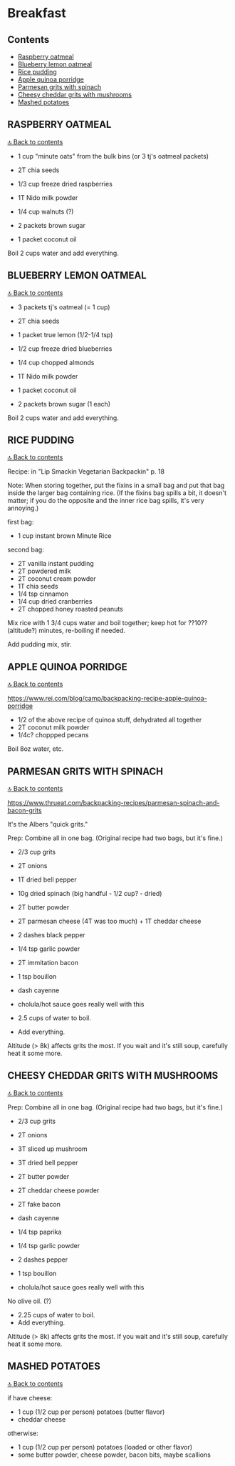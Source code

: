 # Breakfast

## Contents

- [Raspberry oatmeal](#raspberry-oatmeal)
- [Blueberry lemon oatmeal](#blueberry-lemon-oatmeal)
- [Rice pudding](#rice-pudding)
- [Apple quinoa porridge](#apple-quinoa-porridge)
- [Parmesan grits with spinach](#parmesan-grits-with-spinach)
- [Cheesy cheddar grits with mushrooms](#cheesy-cheddar-grits-with-mushrooms)
- [Mashed potatoes](#mashed-potatoes)

## RASPBERRY OATMEAL

[🔝 Back to contents](#contents)

- 1 cup "minute oats" from the bulk bins (or 3 tj's oatmeal packets)
- 2T chia seeds
- 1/3 cup freeze dried raspberries
- 1T Nido milk powder
- 1/4 cup walnuts (?)

- 2 packets brown sugar
- 1 packet coconut oil

Boil 2 cups water and add everything.

## BLUEBERRY LEMON OATMEAL

[🔝 Back to contents](#contents)

- 3 packets tj's oatmeal (= 1 cup)
- 2T chia seeds
- 1 packet true lemon (1/2-1/4 tsp)
- 1/2 cup freeze dried blueberries
- 1/4 cup chopped almonds
- 1T Nido milk powder

- 1 packet coconut oil
- 2 packets brown sugar (1 each)

Boil 2 cups water and add everything.

## RICE PUDDING

[🔝 Back to contents](#contents)

Recipe: in "Lip Smackin Vegetarian Backpackin" p. 18

Note: When storing together, put the fixins in a small bag and put that bag inside the larger bag containing rice. (If the fixins bag spills a bit, it doesn't matter; if you do the opposite and the inner rice bag spills, it's very annoying.)

first bag:
- 1 cup instant brown Minute Rice

second bag:
- 2T vanilla instant pudding
- 2T powdered milk
- 2T coconut cream powder
- 1T chia seeds
- 1/4 tsp cinnamon
- 1/4 cup dried cranberries
- 2T chopped honey roasted peanuts

Mix rice with 1 3/4 cups water and boil together; keep hot for ??10?? (altitude?) minutes, re-boiling if needed.

Add pudding mix, stir.

## APPLE QUINOA PORRIDGE

[🔝 Back to contents](#contents)

https://www.rei.com/blog/camp/backpacking-recipe-apple-quinoa-porridge

- 1/2 of the above recipe of quinoa stuff, dehydrated all together
- 2T coconut milk powder
- 1/4c? choppped pecans

Boil 8oz water, etc.

## PARMESAN GRITS WITH SPINACH

[🔝 Back to contents](#contents)

https://www.thrueat.com/backpacking-recipes/parmesan-spinach-and-bacon-grits

It's the Albers "quick grits."

Prep: Combine all in one bag. (Original recipe had two bags, but it's fine.)

- 2/3 cup grits
- 2T onions
- 1T dried bell pepper
- 10g dried spinach (big handful - 1/2 cup? - dried)
- 2T butter powder
- 2T parmesan cheese (4T was too much) + 1T cheddar cheese
- 2 dashes black pepper
- 1/4 tsp garlic powder
- 2T immitation bacon
- 1 tsp bouillon
- dash cayenne

- cholula/hot sauce goes really well with this

- 2.5 cups of water to boil.
- Add everything.

Altitude (> 8k) affects grits the most. If you wait and it's still soup, carefully heat it some more.

## CHEESY CHEDDAR GRITS WITH MUSHROOMS

[🔝 Back to contents](#contents)

Prep: Combine all in one bag. (Original recipe had two bags, but it's fine.)

- 2/3 cup grits
- 2T onions
- 3T sliced up mushroom
- 3T dried bell pepper
- 2T butter powder
- 2T cheddar cheese powder
- 2T fake bacon
- dash cayenne
- 1/4 tsp paprika
- 1/4 tsp garlic powder
- 2 dashes pepper
- 1 tsp bouillon

- cholula/hot sauce goes really well with this

No olive oil. (?)

- 2.25 cups of water to boil.
- Add everything.

Altitude (> 8k) affects grits the most. If you wait and it's still soup, carefully heat it some more.

## MASHED POTATOES

[🔝 Back to contents](#contents)

if have cheese:
- 1 cup (1/2 cup per person) potatoes (butter flavor)
- cheddar cheese

otherwise:
- 1 cup (1/2 cup per person) potatoes (loaded or other flavor)
- some butter powder, cheese powder, bacon bits, maybe scallions
